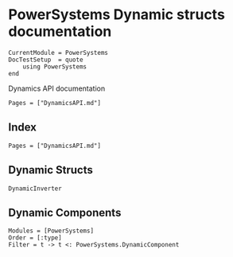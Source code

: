# PowerSystems Dynamic structs documentation

```@meta
CurrentModule = PowerSystems
DocTestSetup  = quote
    using PowerSystems
end
```

Dynamics API documentation

```@contents
Pages = ["DynamicsAPI.md"]
```

## Index

```@index
Pages = ["DynamicsAPI.md"]
```

## Dynamic Structs

```@docs
DynamicInverter
```

## Dynamic Components

```@autodocs
Modules = [PowerSystems]
Order = [:type]
Filter = t -> t <: PowerSystems.DynamicComponent
```
